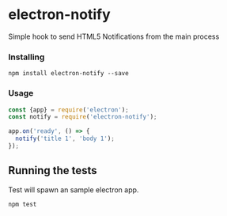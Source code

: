 # electron-notify
Simple hook to send HTML5 Notifications from the main process

### Installing

```
npm install electron-notify --save
```

### Usage

```javascript
const {app} = require('electron');
const notify = require('electron-notify');

app.on('ready', () => {
  notify('title 1', 'body 1');
});
```

## Running the tests

Test will spawn an sample electron app.

```
npm test
```
